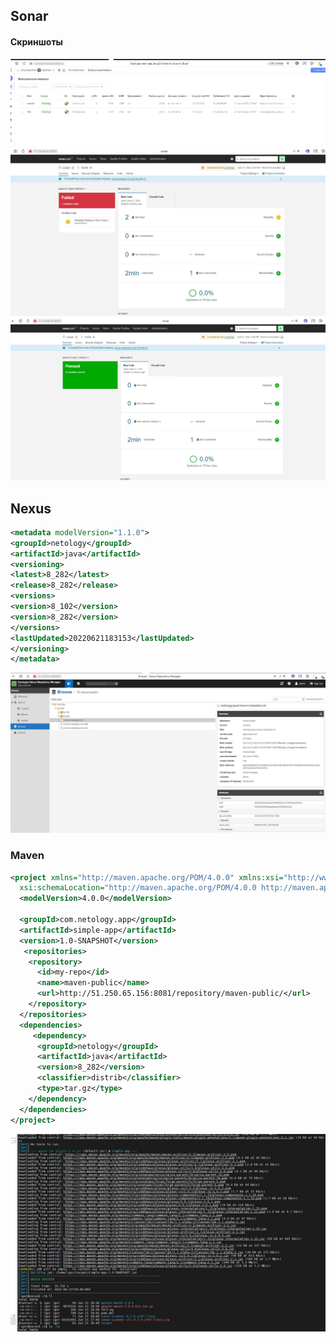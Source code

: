 ## Sonar
#### Скриншоты


![0](https://github.com/skYth1an/Ansible_1lesson/blob/352a7309060d83071983ed42ae94a4740e872bc0/images/0.JPG "0")
![1](https://github.com/skYth1an/Ansible_1lesson/blob/649bc24c384fddeb276207eaeb33cb33e6e6dad3/images/1.JPG "1")
![2](https://github.com/skYth1an/Ansible_1lesson/blob/649bc24c384fddeb276207eaeb33cb33e6e6dad3/images/2.JPG "2")

## Nexus

```xml
<metadata modelVersion="1.1.0">
<groupId>netology</groupId>
<artifactId>java</artifactId>
<versioning>
<latest>8_282</latest>
<release>8_282</release>
<versions>
<version>8_102</version>
<version>8_282</version>
</versions>
<lastUpdated>20220621183153</lastUpdated>
</versioning>
</metadata>
```
![4](https://github.com/skYth1an/Ansible_1lesson/blob/649bc24c384fddeb276207eaeb33cb33e6e6dad3/images/4.JPG "1")


### Maven

```xml
<project xmlns="http://maven.apache.org/POM/4.0.0" xmlns:xsi="http://www.w3.org/2001/XMLSchema-instance"
  xsi:schemaLocation="http://maven.apache.org/POM/4.0.0 http://maven.apache.org/xsd/maven-4.0.0.xsd">
  <modelVersion>4.0.0</modelVersion>

  <groupId>com.netology.app</groupId>
  <artifactId>simple-app</artifactId>
  <version>1.0-SNAPSHOT</version>
   <repositories>
    <repository>
      <id>my-repo</id>
      <name>maven-public</name>
      <url>http://51.250.65.156:8081/repository/maven-public/</url>
    </repository>
  </repositories>
  <dependencies>
     <dependency>
      <groupId>netology</groupId>
      <artifactId>java</artifactId>
      <version>8_282</version>
      <classifier>distrib</classifier>
      <type>tar.gz</type>
    </dependency>
  </dependencies>
</project>

```  

![5](https://github.com/skYth1an/Ansible_1lesson/blob/649bc24c384fddeb276207eaeb33cb33e6e6dad3/images/5.JPG "1")

